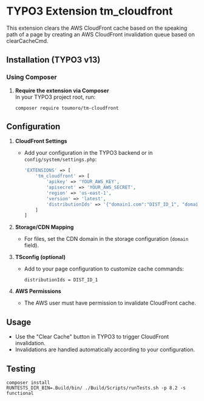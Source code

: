 # TYPO3 Extension tm_cloudfront

This extension clears the AWS CloudFront cache based on the speaking path of a page by creating an AWS CloudFront invalidation queue based on clearCacheCmd.

## Installation (TYPO3 v13)

### Using Composer

1. **Require the extension via Composer**  
   In your TYPO3 project root, run:
   ```
   composer require toumoro/tm-cloudfront
   ```

## Configuration

1. **CloudFront Settings**

   - Add your configuration in the TYPO3 backend or in `config/system/settings.php`:
     ```php
     'EXTENSIONS' => [
         'tm_cloudfront' => [
             'apikey' => 'YOUR_AWS_KEY',
             'apisecret' => 'YOUR_AWS_SECRET',
             'region' => 'us-east-1',
             'version' => 'latest',
             'distributionIds' => '{"domain1.com":"DIST_ID_1", "domain2.com":"DIST_ID_2", "cdn.domain3.com":"DIST_ID_3", "domain4.com":"DIST_ID_4, DIST_ID_5"}'
         ]
     ]
     ```

2. **Storage/CDN Mapping**

   - For files, set the CDN domain in the storage configuration (`domain` field).

3. **TSconfig (optional)**

   - Add to your page configuration to customize cache commands:
     ```
     distributionIds = DIST_ID_1
     ```

4. **AWS Permissions**
   - The AWS user must have permission to invalidate CloudFront cache.

## Usage

- Use the "Clear Cache" button in TYPO3 to trigger CloudFront invalidation.
- Invalidations are handled automatically according to your configuration.

## Testing

```
composer install
RUNTESTS_DIR_BIN=.Build/bin/ ./Build/Scripts/runTests.sh -p 8.2 -s functional
```
